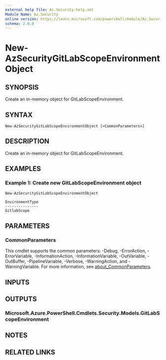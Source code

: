 ```yaml
---
external help file: Az.Security-help.xml
Module Name: Az.Security
online version: https://learn.microsoft.com/powershell/module/Az.Security/new-azsecuritygitlabscopeenvironmentobject
schema: 2.0.0
---
```


# New-AzSecurityGitLabScopeEnvironmentObject

## SYNOPSIS
Create an in-memory object for GitLabScopeEnvironment.

## SYNTAX

```
New-AzSecurityGitLabScopeEnvironmentObject [<CommonParameters>]
```

## DESCRIPTION
Create an in-memory object for GitLabScopeEnvironment.

## EXAMPLES

### Example 1: Create new GitLabScopeEnvironment object
```powershell
New-AzSecurityGitLabScopeEnvironmentObject
```

```output
EnvironmentType
---------------
GitlabScope
```

## PARAMETERS

### CommonParameters
This cmdlet supports the common parameters: -Debug, -ErrorAction, -ErrorVariable, -InformationAction, -InformationVariable, -OutVariable, -OutBuffer, -PipelineVariable, -Verbose, -WarningAction, and -WarningVariable. For more information, see [about_CommonParameters](http://go.microsoft.com/fwlink/?LinkID=113216).

## INPUTS

## OUTPUTS

### Microsoft.Azure.PowerShell.Cmdlets.Security.Models.GitLabScopeEnvironment

## NOTES

## RELATED LINKS
